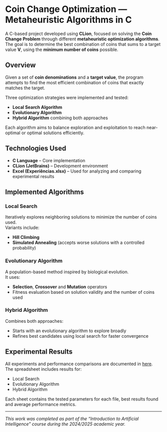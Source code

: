 # Coin Change Optimization — Metaheuristic Algorithms in C

A C-based project developed using **CLion**, focused on solving the **Coin Change Problem** through different **metaheuristic optimization algorithms**.  
The goal is to determine the best combination of coins that sums to a target value **V**, using the **minimum number of coins** possible.


## Overview

Given a set of **coin denominations** and a **target value**, the program attempts to find the most efficient combination of coins that exactly matches the target.

Three optimization strategies were implemented and tested:
- **Local Search Algorithm**
- **Evolutionary Algorithm**
- **Hybrid Algorithm** combining both approaches

Each algorithm aims to balance exploration and exploitation to reach near-optimal or optimal solutions efficiently.

## Technologies Used

- **C Language** – Core implementation  
- **CLion (JetBrains)** – Development environment  
- **Excel (Experiências.xlsx)** – Used for analyzing and comparing experimental results  

## Implemented Algorithms

### Local Search
Iteratively explores neighboring solutions to minimize the number of coins used.  
Variants include:
- **Hill Climbing**
- **Simulated Annealing** (accepts worse solutions with a controlled probability)

### Evolutionary Algorithm
A population-based method inspired by biological evolution.  
It uses:
- **Selection**, **Crossover** and **Mutation** operators  
- Fitness evaluation based on solution validity and the number of coins used  

### Hybrid Algorithm
Combines both approaches:
- Starts with an evolutionary algorithm to explore broadly  
- Refines best candidates using local search for faster convergence  

## Experimental Results

All experiments and performance comparisons are documented in [here](/Experiências.xlsx).  
The spreadsheet includes results for:
- Local Search  
- Evolutionary Algorithm  
- Hybrid Algorithm  

Each sheet contains the tested parameters for each file, best results found and average performance metrics.

---

*This work was completed as part of the “Introduction to Artificial Intelligence” course during the 2024/2025 academic year.*



